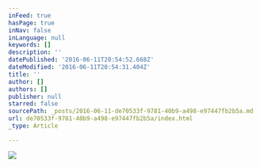 ```yaml
---
inFeed: true
hasPage: true
inNav: false
inLanguage: null
keywords: []
description: ''
datePublished: '2016-06-11T20:54:52.668Z'
dateModified: '2016-06-11T20:54:31.404Z'
title: ''
author: []
authors: []
publisher: null
starred: false
sourcePath: _posts/2016-06-11-de70533f-9781-40b9-a498-e97447fb2b5a.md
url: de70533f-9781-40b9-a498-e97447fb2b5a/index.html
_type: Article

---
```

![](https://the-grid-user-content.s3-us-west-2.amazonaws.com/b2bc8d84-4b1b-437a-bf7d-b27de4367281.jpg)